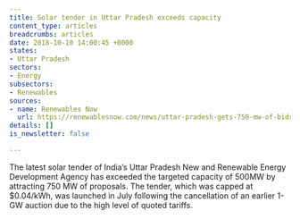 ```yaml
---
title: Solar tender in Uttar Pradesh exceeds capacity
content_type: articles
breadcrumbs: articles
date: 2018-10-10 14:00:45 +0000
states:
- Uttar Pradesh
sectors:
- Energy
subsectors:
- Renewables
sources:
- name: Renewables Now
  url: https://renewablesnow.com/news/uttar-pradesh-gets-750-mw-of-bids-in-oversubscribed-solar-tender-report-627567/
details: []
is_newsletter: false

---
```

The latest solar tender of India’s Uttar Pradesh New and Renewable Energy Development Agency has exceeded the targeted capacity of 500MW by attracting 750 MW of proposals. The tender, which was capped at $0.04/kWh, was launched in July following the cancellation of an earlier 1-GW auction due to the high level of quoted tariffs.
